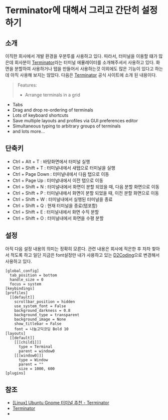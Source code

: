 # Terminator에 대해서 그리고 간단히 설정하기 

## 소개

이직한 회사에서 개발 환경을 우분투를 사용하고 있다. 따라서, 터미널을 이용할 떄가 많은데 회사분이 [Terminator](https://en.wikipedia.org/wiki/Terminator_(terminal_emulator))라는 터미널 에뮬레이터를 소개해주셔서 사용하고 있다. 
화면을 분할하여 사용하거나 탭을 만들어서 사용하는것 이외에도 많은 기능이 있다고 하는데 아직 사용해 보지는 않았다. 다음은 [Terminator](https://gnometerminator.blogspot.kr/) 공식 사이트에 소개 된 내용이다. 

> Features:
>
>* Arrange terminals in a grid
 * Tabs
 * Drag and drop re-ordering of terminals
 * Lots of keyboard shortcuts
 * Save multiple layouts and profiles via GUI preferences editor
 * Simultaneous typing to arbitrary groups of terminals
 * and lots more...

## 단축키

* Ctrl + Alt + T : 바탕화면에서 터미널 실행
* Ctrl + Shift + T : 터미널내에서 새탭으로 터미널을 실행
* Ctrl + Page Down : 터미널내에서 다음 탭으로 이동
* Ctrl + Page Up : 터미널내에서 이전 탭으로 이동
* Ctrl + Shift + N : 터미널내에서 화면이 분할 되었을 때, 다음 분할 화면으로 이동
* Ctrl + Shift + P : 터미널내에서 화면이 분할 되었을 때, 이전 분할 화면으로 이동
* Ctrl + Shift + W : 터미널내에서 실행된 터미널을 종료
* Ctrl + Shift + Q : 현재 터미널을 종료(탭포함)
* Ctrl + Shift + E : 터미널내에서 화면 수직 분할
* Ctrl + Shift + O : 터미널내에서 화면을 수평 분할

## 설정

아직 다음 설정 내용의 의미는 정확히 모른다. 관련 내용은 회사에 적은한 후 차차 찾아서 적도록 하고 일단 지금은 font설정만 내가 사용하고 있는 [D2Coding](https://github.com/naver/d2codingfont)으로 변경해서 사용하고 있다. 

```
[global_config]
  tab_position = bottom
  handle_size = 0
  focus = system
[keybindings]
[profiles]
  [[default]]
    scrollbar_position = hidden
    use_system_font = False
    background_darkness = 0.8
    background_type = transparent
    background_image = None
    show_titlebar = False
    font = 나눔고딕코딩 Bold 10
[layouts]
  [[default]]
    [[[child1]]]
      type = Terminal
      parent = window0
    [[[window0]]]
      type = Window
      parent = ""
      size = 1000, 600
[plugins]
```

## 참조

* [[Linux] Ubuntu Gnome 터미널 추천 - Terminator](http://programmingsummaries.tistory.com/361)
* [Terminator](https://gnometerminator.blogspot.kr/)
*

